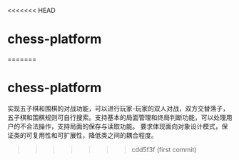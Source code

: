<<<<<<< HEAD
# chess-platform
=======
# chess-platform
实现五子棋和围棋的对战功能，可以进行玩家-玩家的双人对战，双方交替落子，五子棋和围棋规则可自行搜索。支持基本的局面管理和终局判断功能，可以处理用户的不合法操作，支持局面的保存与读取功能。 要求体现面向对象设计模式，保证类的可复用性和可扩展性，降低类之间的耦合程度。
>>>>>>> cdd5f3f (first commit)
